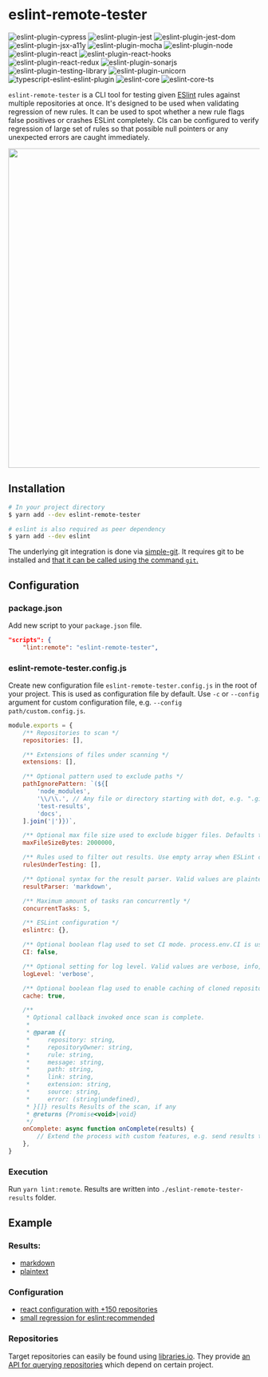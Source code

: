 # eslint-remote-tester

![eslint-plugin-cypress](https://github.com/AriPerkkio/eslint-remote-tester/workflows/Lint%20eslint-plugin-cypress/badge.svg)
![eslint-plugin-jest](https://github.com/AriPerkkio/eslint-remote-tester/workflows/Lint%20eslint-plugin-jest/badge.svg)
![eslint-plugin-jest-dom](https://github.com/AriPerkkio/eslint-remote-tester/workflows/Lint%20eslint-plugin-jest-dom/badge.svg)
![eslint-plugin-jsx-a11y](https://github.com/AriPerkkio/eslint-remote-tester/workflows/Lint%20eslint-plugin-jsx-a11y/badge.svg)
![eslint-plugin-mocha](https://github.com/AriPerkkio/eslint-remote-tester/workflows/Lint%20eslint-plugin-mocha/badge.svg)
![eslint-plugin-node](https://github.com/AriPerkkio/eslint-remote-tester/workflows/Lint%20eslint-plugin-node/badge.svg)
![eslint-plugin-react](https://github.com/AriPerkkio/eslint-remote-tester/workflows/Lint%20eslint-plugin-react/badge.svg)
![eslint-plugin-react-hooks](https://github.com/AriPerkkio/eslint-remote-tester/workflows/Lint%20eslint-plugin-react-hooks/badge.svg)
![eslint-plugin-react-redux](https://github.com/AriPerkkio/eslint-remote-tester/workflows/Lint%20eslint-plugin-react-redux/badge.svg)
![eslint-plugin-sonarjs](https://github.com/AriPerkkio/eslint-remote-tester/workflows/Lint%20eslint-plugin-sonarjs/badge.svg)
![eslint-plugin-testing-library](https://github.com/AriPerkkio/eslint-remote-tester/workflows/Lint%20eslint-plugin-testing-library/badge.svg)
![eslint-plugin-unicorn](https://github.com/AriPerkkio/eslint-remote-tester/workflows/Lint%20eslint-plugin-unicorn/badge.svg)
![typescript-eslint-eslint-plugin](https://github.com/AriPerkkio/eslint-remote-tester/workflows/Lint%20typescript-eslint-eslint-plugin/badge.svg)
![eslint-core](https://github.com/AriPerkkio/eslint-remote-tester/workflows/Lint%20eslint-core/badge.svg)
![eslint-core-ts](https://github.com/AriPerkkio/eslint-remote-tester/workflows/Lint%20eslint-core-ts/badge.svg)

`eslint-remote-tester` is a CLI tool for testing given [ESlint](https://github.com/eslint/eslint) rules against multiple repositories at once. It's designed to be used when validating regression of new rules. It can be used to spot whether a new rule flags false positives or crashes ESLint completely. CIs can be configured to verify regression of large set of rules so that possible null pointers or any unexpected errors are caught immediately.

<p align="center">
  <img width="640" src="https://raw.githubusercontent.com/AriPerkkio/eslint-remote-tester/HEAD/docs/demo.svg">
</p>

## Installation
```sh
# In your project directory
$ yarn add --dev eslint-remote-tester

# eslint is also required as peer dependency
$ yarn add --dev eslint
```

The underlying git integration is done via [simple-git](https://github.com/steveukx/git-js). It requires git to be installed and [that it can be called using the command `git`.](https://github.com/steveukx/git-js#dependencies)

## Configuration
### package.json
Add new script to your `package.json` file.
```json
"scripts": {
    "lint:remote": "eslint-remote-tester",
```

### eslint-remote-tester.config.js
Create new configuration file `eslint-remote-tester.config.js` in the root of your project. This is used as configuration file by default. Use `-c` or `--config` argument for custom configuration file, e.g. `--config path/custom.config.js`.
```js
module.exports = {
    /** Repositories to scan */
    repositories: [],

    /** Extensions of files under scanning */
    extensions: [],

    /** Optional pattern used to exclude paths */
    pathIgnorePattern: `(${[
        'node_modules',
        '\\/\\.', // Any file or directory starting with dot, e.g. ".git"
        'test-results',
        'docs',
    ].join('|')})`,

    /** Optional max file size used to exclude bigger files. Defaults to 2 megabytes. */
    maxFileSizeBytes: 2000000,

    /** Rules used to filter out results. Use empty array when ESLint crashes are the only interest */
    rulesUnderTesting: [],

    /** Optional syntax for the result parser. Valid values are plaintext, markdown. Defaults to markdown on CLI, plaintext on CI */
    resultParser: 'markdown',

    /** Maximum amount of tasks ran concurrently */
    concurrentTasks: 5,

    /** ESLint configuration */
    eslintrc: {},

    /** Optional boolean flag used to set CI mode. process.env.CI is used when not set. */
    CI: false,

    /** Optional setting for log level. Valid values are verbose, info, warn, error. Defaults to verbose. */
    logLevel: 'verbose',

    /** Optional boolean flag used to enable caching of cloned repositories. For CIs it's ideal to disable caching. Defauls to true. */
    cache: true,

    /**
     * Optional callback invoked once scan is complete.
     *
     * @param {{
     *     repository: string,
     *     repositoryOwner: string,
     *     rule: string,
     *     message: string,
     *     path: string,
     *     link: string,
     *     extension: string,
     *     source: string,
     *     error: (string|undefined),
     * }[]} results Results of the scan, if any
     * @returns {Promise<void>|void}
     */
    onComplete: async function onComplete(results) {
        // Extend the process with custom features, e.g. send results to email, create issues to Github...
    },
}
```

### Execution
Run `yarn lint:remote`. Results are written into `./eslint-remote-tester-results` folder.

## Example

### Results:

* [markdown](docs/results-markdown.md)
* [plaintext](docs/results-plaintext)

### Configuration

- [react configuration with +150 repositories](eslint-remote-tester.react.config.js)
- [small regression for eslint:recommended](eslint-remote-tester.config.js)

### Repositories

Target repositories can easily be found using [libraries.io](https://libraries.io/). They provide [an API for querying repositories](https://libraries.io/api#project-dependent-repositories) which depend on certain project.

